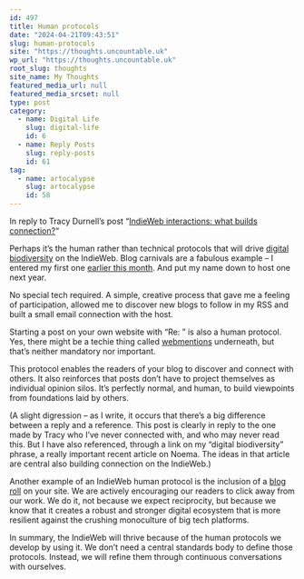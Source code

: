 ```yaml
---
id: 497
title: Human protocols
date: "2024-04-21T09:43:51"
slug: human-protocols
site: "https://thoughts.uncountable.uk"
wp_url: "https://thoughts.uncountable.uk"
root_slug: thoughts
site_name: My Thoughts
featured_media_url: null
featured_media_srcset: null
type: post
category:
  - name: Digital Life
    slug: digital-life
    id: 6
  - name: Reply Posts
    slug: reply-posts
    id: 61
tag:
  - name: artocalypse
    slug: artocalypse
    id: 58
---
```



<p>In reply to Tracy Durnell&#8217;s post &#8220;<a href="https://tracydurnell.com/2024/03/01/indieweb-interactions-what-builds-connection/">IndieWeb interactions: what builds connection?</a>&#8220;</p>



<p>Perhaps it&#8217;s the human rather than technical protocols that will drive <a href="https://www.noemamag.com/we-need-to-rewild-the-internet/">digital biodiversity</a> on the IndieWeb.  Blog carnivals are a fabulous example &#8211; I entered my first one <a href="https://thoughts.uncountable.uk/good-enough-until-its-replaced/" data-type="post" data-id="270">earlier this month</a>. And put my name down to host one next year.  </p>



<p>No special tech required.  A simple, creative process that gave me a feeling of participation, allowed me to discover new blogs to follow in my RSS and built a small email connection with the host.</p>



<p>Starting a post on your own website with &#8220;Re: &#8221; is also a human protocol. Yes, there might be a techie thing called <a href="https://indieweb.org/Webmention">webmentions</a> underneath, but that&#8217;s neither mandatory nor important.</p>



<p>This protocol enables the readers of your blog to discover and connect with others.  It also reinforces that posts don&#8217;t have to project themselves as individual opinion silos.  It&#8217;s perfectly normal, and human, to build viewpoints from foundations laid by others.  </p>



<p>(A slight digression &#8211; as I write, it occurs that there&#8217;s a big difference between a reply and a reference.  This post is clearly in reply to the one made by Tracy who I&#8217;ve never connected with, and who may never read this.  But I have also referenced, through a link on my &#8220;digital biodiversity&#8221; phrase, a really important recent article on Noema.  The ideas in that article are central also building connection on the IndieWeb.)</p>



<p>Another example of an IndieWeb human protocol is the inclusion of a <a href="https://thoughts.uncountable.uk/blog-roll/" data-type="post" data-id="176">blog roll</a> on your site.  We are actively encouraging our readers to click away from our work. We do it, not because we expect reciprocity, but because we know that it creates a robust and stronger digital ecosystem that is more resilient against the crushing monoculture of big tech platforms.</p>



<p>In summary, the IndieWeb will thrive because of the human protocols we develop by using it.  We don&#8217;t need a central standards body to define those protocols.  Instead, we will refine them through continuous conversations with ourselves. </p>

